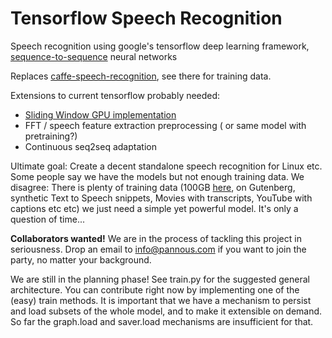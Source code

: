 # Tensorflow Speech Recognition
Speech recognition using google's tensorflow deep learning framework, [sequence-to-sequence](https://www.tensorflow.org/versions/master/tutorials/seq2seq/index.html) neural networks

Replaces [caffe-speech-recognition](https://github.com/pannous/caffe-speech-recognition), see there for training data.

Extensions to current tensorflow probably needed:

* [Sliding Window GPU implementation](https://github.com/tensorflow/tensorflow/issues/211)
* FFT / speech feature extraction preprocessing ( or same model with pretraining?)
* Continuous seq2seq adaptation

Ultimate goal:
Create a decent standalone speech recognition for Linux etc.
Some people say we have the models but not enough training data.
We disagree: There is plenty of training data (100GB [here](http://www.openslr.org/12), on Gutenberg, synthetic Text to Speech snippets, Movies with transcripts, YouTube with captions etc etc) we just need a simple yet powerful model. It's only a question of time...


**Collaborators wanted!** We are in the process of tackling this project in seriousness. Drop an email to info@pannous.com if you want to join the party, no matter your background.

We are still in the planning phase! See train.py for the suggested general architecture. You can contribute right now by implementing one of the (easy) train methods. It is important that we have a mechanism to persist and load subsets of the whole model, and to make it extensible on demand. So far the graph.load and saver.load mechanisms are insufficient for that. 